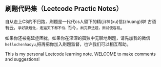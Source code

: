 ## 刷题代码集（Leetcode Practic Notes）
自从走上CS的不归路，刷题是一代代cs人留下的精(ji)神(xu)信(zhuang)仰! 古语有云，`学好数理化，走遍天下都不怕`. 而今，`刷完算法题，面试便容易`。

如果你还被拖延症困扰，如果你在深深的孤独中无聊地刷题，请先加我的微信`hellochenhaoyu`,把再把你加入刷题监督，也许我们可以相互帮助。

This is my personal Leetcode learning note. WELCOME to make comments and suggestions!

